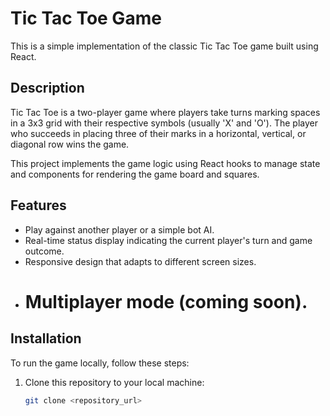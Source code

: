 # Tic Tac Toe Game

This is a simple implementation of the classic Tic Tac Toe game built using React.

## Description

Tic Tac Toe is a two-player game where players take turns marking spaces in a 3x3 grid with their respective symbols (usually 'X' and 'O'). The player who succeeds in placing three of their marks in a horizontal, vertical, or diagonal row wins the game.

This project implements the game logic using React hooks to manage state and components for rendering the game board and squares.

## Features

- Play against another player or a simple bot AI.
- Real-time status display indicating the current player's turn and game outcome.
- Responsive design that adapts to different screen sizes.
- # Multiplayer mode (coming soon).

## Installation

To run the game locally, follow these steps:

1. Clone this repository to your local machine:

   ```bash
   git clone <repository_url>
